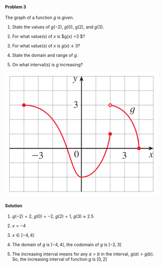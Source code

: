 <div class="alert alert-warning" role="alert">
<h4 class="alert-heading">Problem 3</h4>

The graph of a function $g$ is given.

1. State the values of $g(-2)$, $g(0)$, $g(2)$, and $g(3)$.

2. For what value(s) of $x$ is $g(x) =3 $?

3. For what value(s) of $x$ is $g(x) \le 3$?

4. State the domain and range of $g$.

5. On what interval(s) is $g$ increasing?

</div>

![](_media/fig1.png ':size=50% :class=img-center')

<div class="alert alert-success" role="alert">
<h4 class="alert-heading">Solution</h4>

1. $g(-2) = 2, \; g(0) = -2, \; g(2) = 1, \; g(3) \approx 2.5$

2. $x=-4$

3. $x \in [-4, 4]$

4. The domain of $g$ is $[-4, 4]$, the codomain of $g$ is $[-2, 3]$

5. The increasing interval means for any $a > b$ in the interval, $g(a) > g(b)$. So, the increasing interval of function $g$ is $[0, 2]$

</div>
